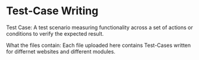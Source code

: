 # Test-Case Writing

Test Case: A test scenario measuring functionality across a set of actions or conditions to verify the expected result.


What the files contain:
Each file uploaded here contains Test-Cases written for differnet websites and different modules. 
 
